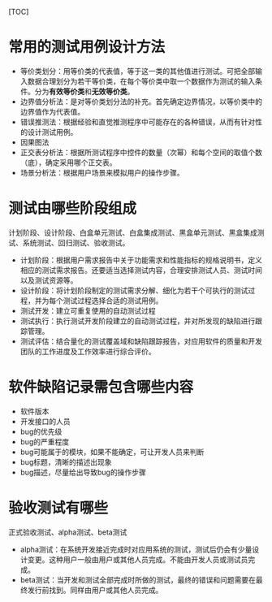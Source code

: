 [TOC]

# 常用的测试用例设计方法

* 等价类划分：用等价类的代表值，等于这一类的其他值进行测试。可把全部输入数据合理划分为若干等价类，在每个等价类中取一个数据作为测试的输入条件。分为**有效等价类**和**无效等价类**。
* 边界值分析法：是对等价类划分法的补充。首先确定边界情况，以等价类中的边界值作为代表值。
* 错误推测法：根据经验和直觉推测程序中可能存在的各种错误，从而有针对性的设计测试用例。
* 因果图法
* 正交表分析法：根据所测试程序中控件的数量（次幂）和每个空间的取值个数（底），确定采用哪个正交表。
* 场景分析法：根据用户场景来模拟用户的操作步骤。

# 测试由哪些阶段组成

计划阶段、设计阶段、白盒单元测试、白盒集成测试、黑盒单元测试、黑盒集成测试、系统测试、回归测试、验收测试。

* 计划阶段：根据用户需求报告中关于功能需求和性能指标的规格说明书，定义相应的测试需求报告。还要适当选择测试内容，合理安排测试人员、测试时间以及测试资源等。
* 设计阶段：将计划阶段制定的测试需求分解、细化为若干个可执行的测试过程，并为每个测试过程选择合适的测试用例。
* 测试开发：建立可重复使用的自动测试过程
* 测试执行：执行测试开发阶段建立的自动测试过程，并对所发现的缺陷进行跟踪管理。
* 测试评估：结合量化的测试覆盖域和缺陷跟踪报告，对应用软件的质量和开发团队的工作进度及工作效率进行综合评价。

# 软件缺陷记录需包含哪些内容

* 软件版本
* 开发接口的人员
* bug的优先级
* bug的严重程度
* bug可能属于的模块，如果不能确定，可让开发人员来判断
* bug标题，清晰的描述出现象
* bug描述，尽量给出导致bug的操作步骤

# 验收测试有哪些

正式验收测试、alpha测试、beta测试

* alpha测试：在系统开发接近完成时对应用系统的测试，测试后仍会有少量设计变更。这种用户一般由用户或其他人员完成。不能由开发人员或测试员完成。
* beta测试：当开发和测试全部完成时所做的测试，最终的错误和问题需要在最终发行前找到。同样由用户或其他人员完成。